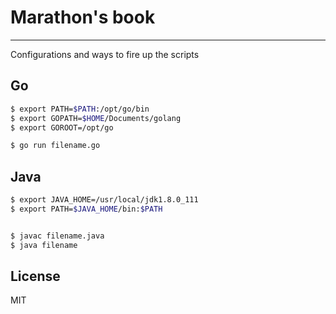 # Marathon's book
---


Configurations and ways to fire up the scripts

## Go

```sh
$ export PATH=$PATH:/opt/go/bin
$ export GOPATH=$HOME/Documents/golang
$ export GOROOT=/opt/go

$ go run filename.go

```

## Java

```sh
$ export JAVA_HOME=/usr/local/jdk1.8.0_111
$ export PATH=$JAVA_HOME/bin:$PATH


$ javac filename.java
$ java filename
```


License
----

MIT


